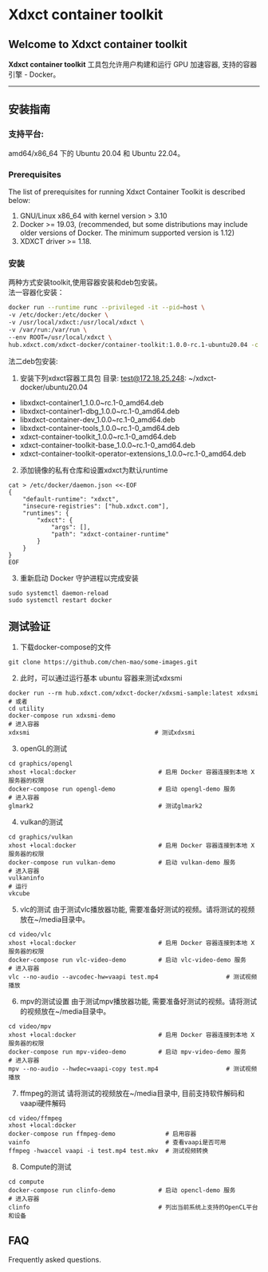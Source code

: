 # Xdxct container toolkit

## Welcome to Xdxct container toolkit

**Xdxct container toolkit** 工具包允许用户构建和运行 GPU 加速容器,  支持的容器引擎 - Docker。

***

## 安装指南

### 支持平台: 
amd64/x86_64 下的 Ubuntu 20.04 和 Ubuntu 22.04。 

### Prerequisites
The list of prerequisites for running Xdxct Container Toolkit is described below:
1. GNU/Linux x86_64 with kernel version > 3.10
2. Docker >= 19.03,  (recommended, but some distributions may include older versions of Docker. The minimum supported version is 1.12)
3. XDXCT driver >= 1.18.

### 安装
两种方式安装toolkit,使用容器安装和deb包安装。  
法一容器化安装：
```bash
docker run --runtime runc --privileged -it --pid=host \
-v /etc/docker:/etc/docker \
-v /usr/local/xdxct:/usr/local/xdxct \
-v /var/run:/var/run \
--env ROOT=/usr/local/xdxct \
hub.xdxct.com/xdxct-docker/container-toolkit:1.0.0-rc.1-ubuntu20.04 -c "xdxct-toolkit -n"
```

法二deb包安装:
1. 安装下列xdxct容器工具包 
目录: test@172.18.25.248: ~/xdxct-docker/ubuntu20.04
- libxdxct-container1_1.0.0~rc.1-0_amd64.deb       
- libxdxct-container1-dbg_1.0.0~rc.1-0_amd64.deb   
- libxdxct-container-dev_1.0.0~rc.1-0_amd64.deb    
- libxdxct-container-tools_1.0.0~rc.1-0_amd64.deb
- xdxct-container-toolkit_1.0.0~rc.1-0_amd64.deb
- xdxct-container-toolkit-base_1.0.0~rc.1-0_amd64.deb
- xdxct-container-toolkit-operator-extensions_1.0.0~rc.1-0_amd64.deb

2. 添加镜像的私有仓库和设置xdxct为默认runtime
```shell
cat > /etc/docker/daemon.json <<-EOF
{
    "default-runtime": "xdxct",
    "insecure-registries": ["hub.xdxct.com"],
    "runtimes": {
        "xdxct": {
            "args": [],
            "path": "xdxct-container-runtime"
        }
    }
}
EOF
```

3. 重新启动 Docker 守护进程以完成安装
```shell
sudo systemctl daemon-reload
sudo systemctl restart docker
```

## 测试验证
1. 下载docker-compose的文件
```shell
git clone https://github.com/chen-mao/some-images.git
```

2. 此时，可以通过运行基本 ubuntu 容器来测试xdxsmi
```shell
docker run --rm hub.xdxct.com/xdxct-docker/xdxsmi-sample:latest xdxsmi
# 或者
cd utility 
docker-compose run xdxsmi-demo
# 进入容器
xdxsmi                                   # 测试xdxsmi  
```

3. openGL的测试
```
cd graphics/opengl
xhost +local:docker                       # 启用 Docker 容器连接到本地 X 服务器的权限
docker-compose run opengl-demo            # 启动 opengl-demo 服务
# 进入容器
glmark2                                   # 测试glmark2            
```

4. vulkan的测试
```
cd graphics/vulkan
xhost +local:docker                       # 启用 Docker 容器连接到本地 X 服务器的权限
docker-compose run vulkan-demo            # 启动 vulkan-demo 服务
# 进入容器
vulkaninfo
# 运行
vkcube
```

5. vlc的测试
由于测试vlc播放器功能, 需要准备好测试的视频。请将测试的视频放在~/media目录中。
```shell
cd video/vlc
xhost +local:docker                       # 启用 Docker 容器连接到本地 X 服务器的权限
docker-compose run vlc-video-demo         # 启动 vlc-video-demo 服务
# 进入容器
vlc --no-audio --avcodec-hw=vaapi test.mp4                   # 测试视频播放            
```

6. mpv的测试设置
由于测试mpv播放器功能, 需要准备好测试的视频。请将测试的视频放在~/media目录中。
```shell
cd video/mpv
xhost +local:docker                       # 启用 Docker 容器连接到本地 X 服务器的权限
docker-compose run mpv-video-demo         # 启动 mpv-video-demo 服务
# 进入容器
mpv --no-audio --hwdec=vaapi-copy test.mp4                   # 测试视频播放            
```

7. ffmpeg的测试
请将测试的视频放在~/media目录中, 目前支持软件解码和vaapi硬件解码
```shell
cd video/ffmpeg
xhost +local:docker
docker-compose run ffmpeg-demo              # 启用容器
vainfo                                      # 查看vaapi是否可用
ffmpeg -hwaccel vaapi -i test.mp4 test.mkv  # 测试视频转换
```

8. Compute的测试
```shell 
cd compute 
docker-compose run clinfo-demo            # 启动 opencl-demo 服务
# 进入容器
clinfo                                    # 列出当前系统上支持的OpenCL平台和设备    
```

## FAQ
Frequently asked questions.
